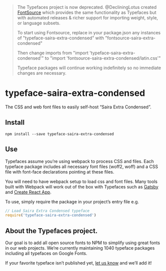 >The Typefaces project is now deprecated. @DecliningLotus created
[FontSource](https://github.com/fontsource/fontsource) which provides the
same functionality as Typefaces but with automated releases & richer
support for importing weight, style, or language subsets.
>
>To start using Fontsource, replace in your package.json any instances of
"typeface-saira-extra-condensed" with "fontsource-saira-extra-condensed"
>
> Then change imports from "import 'typeface-saira-extra-condensed'" to "import 'fontsource-saira-extra-condensed/latin.css'"
>
>Typeface packages will continue working indefinitely so no immediate
>changes are necessary.

# typeface-saira-extra-condensed

The CSS and web font files to easily self-host “Saira Extra Condensed”.

## Install

`npm install --save typeface-saira-extra-condensed`

## Use

Typefaces assume you’re using webpack to process CSS and files. Each typeface
package includes all necessary font files (woff2, woff) and a CSS file with
font-face declarations pointing at these files.

You will need to have webpack setup to load css and font files. Many tools built
with Webpack will work out of the box with Typefaces such as [Gatsby](https://github.com/gatsbyjs/gatsby)
and [Create React App](https://github.com/facebookincubator/create-react-app).

To use, simply require the package in your project’s entry file e.g.

```javascript
// Load Saira Extra Condensed typeface
require('typeface-saira-extra-condensed')
```

## About the Typefaces project.

Our goal is to add all open source fonts to NPM to simplify using great fonts in
our web projects. We’re currently maintaining 1040 typeface packages
including all typefaces on Google Fonts.

If your favorite typeface isn’t published yet, [let us know](https://github.com/KyleAMathews/typefaces)
and we’ll add it!
